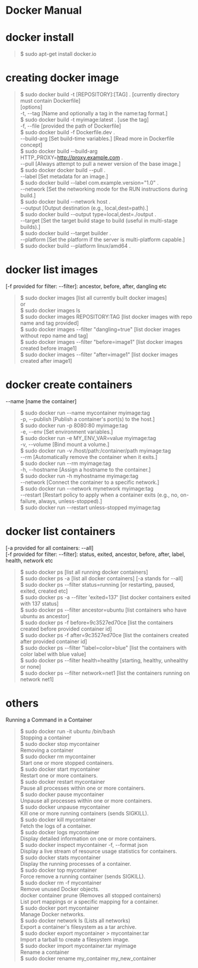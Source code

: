 # Docker Manual

# docker install
> $ sudo apt-get install docker.io  

# creating docker image
> $ sudo docker build -t [REPOSITORY]:[TAG] . [currently directory must contain Dockerfile]  
[options]  
-t, --tag [Name and optionally a tag in the name:tag format.]  
> $ sudo docker build -t myimage:latest . [use the tag]  
-f, --file [provided the path of Dockerfile]  
> $ sudo docker build -f Dockerfile.dev .   
--build-arg [Set build-time variables.] [Read more in Dockerfile concept]  
> $ sudo docker build --build-arg HTTP_PROXY=http://proxy.example.com .  
--pull [Always attempt to pull a newer version of the base image.]  
> $ sudo docker docker build --pull .  
--label [Set metadata for an image.]  
> $ sudo docker build --label com.example.version="1.0" .  
--network [Set the networking mode for the RUN instructions during build.]  
> $ sudo docker build --network host .  
--output [Output destination (e.g., local,dest=path).]  
> $ sudo docker build --output type=local,dest=./output .  
--target [Set the target build stage to build (useful in multi-stage builds).]  
> $ sudo docker build --target builder .  
--platform [Set the platform if the server is multi-platform capable.]  
> $ sudo docker build --platform linux/amd64 .  

# docker list images  
[-f provided for filter: --filter]: ancestor, before, after, dangling etc  
> $ sudo docker images [list all currently built docker images]  
or  
> $ sudo docker images ls  
> $ sudo docker images REPOSITORY:TAG [list docker images with repo name and tag provided]  
> $ sudo docker images --filter "dangling=true" [list docker images without repo name and tag]  
> $ sudo docker images --filter "before=image1" [list docker images created before image1]  
> $ sudo docker images --filter "after=image1" [list docker images created after image1]  

# docker create containers
--name [name the container]  
> $ sudo docker run --name mycontainer myimage:tag  
-p, --publish [Publish a container's port(s) to the host.]  
> $ sudo  docker run -p 8080:80 myimage:tag   
-e, --env [Set environment variables.]  
> $ sudo docker run -e MY_ENV_VAR=value myimage:tag  
-v, --volume [Bind mount a volume.]  
> $ sudo docker run -v /host/path:/container/path myimage:tag  
--rm [Automatically remove the container when it exits.]  
> $ sudo docker run --rm myimage:tag  
-h, --hostname [Assign a hostname to the container.]  
> $ sudo docker run -h myhostname myimage:tag  
--network [Connect the container to a specific network.]  
> $ sudo docker run --network mynetwork myimage:tag  
--restart [Restart policy to apply when a container exits (e.g., no, on-failure, always, unless-stopped).]  
> $ sudo docker run --restart unless-stopped myimage:tag  

# docker list containers
[-a provided for all containers: --all]  
[-f provided for filter: --filter]: status, exited, ancestor, before, after, label, health, network etc  
> $ sudo docker ps [list all running docker containers]  
> $ sudo docker ps -a [list all docker containers] [-a stands for --all]  
> $ sudo docker ps --filter status=running [or restarting, paused, exited, created etc]  
> $ sudo docker ps -a --filter 'exited=137' [list docker containers exited with 137 status]  
> $ sudo docker ps --filter ancestor=ubuntu [list containers who have ubuntu as ancestor]  
> $ sudo docker ps -f before=9c3527ed70ce [list the containers created before provided container id]  
> $ sudo docker ps -f after=9c3527ed70ce [list the containers created after provided container id]  
> $ sudo docker ps --filter "label=color=blue" [list the containers with color label with blue value]  
> $ sudo docker ps --filter health=healthy [starting, healthy, unhealthy or none]  
> $ sudo docker ps --filter network=net1 [list the containers running on network net1]  

# others
Running a Command in a Container  
> $ sudo docker run -it ubuntu /bin/bash    
Stopping a container  
> $ sudo docker stop mycontainer  
Removing a container  
> $ sudo docker rm mycontainer  
Start one or more stopped containers.  
> $ sudo docker start mycontainer  
Restart one or more containers.  
> $ sudo docker restart mycontainer  
Pause all processes within one or more containers.  
> $ sudo docker pause mycontainer  
Unpause all processes within one or more containers.  
> $ sudo docker unpause mycontainer  
Kill one or more running containers (sends SIGKILL).  
> $ sudo docker kill mycontainer  
Fetch the logs of a container.  
> $ sudo docker logs mycontainer  
Display detailed information on one or more containers.  
> $ sudo docker inspect mycontainer -f, --format json  
Display a live stream of resource usage statistics for containers.  
> $ sudo docker stats mycontainer  
Display the running processes of a container.  
> $ sudo docker top mycontainer  
Force remove a running container (sends SIGKILL).  
> $ sudo docker rm -f mycontainer  
Remove unused Docker objects.  
docker container prune (Removes all stopped containers)  
List port mappings or a specific mapping for a container.  
> $ sudo docker port mycontainer  
Manage Docker networks.  
> $ sudo docker network ls (Lists all networks)  
Export a container's filesystem as a tar archive.  
> $ sudo docker export mycontainer > mycontainer.tar  
Import a tarball to create a filesystem image.  
> $ sudo docker import mycontainer.tar myimage  
Rename a container  
> $ sudo docker rename my_container my_new_container  
  
